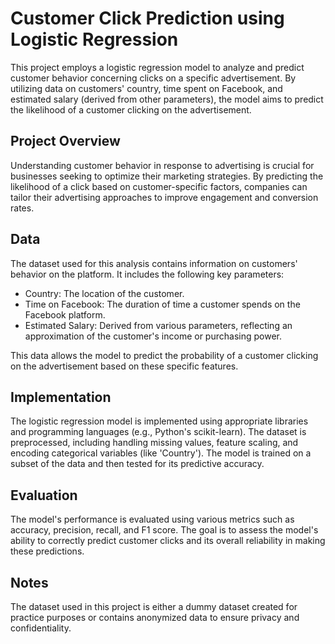 # Customer Click Prediction using Logistic Regression
This project employs a logistic regression model to analyze and predict customer behavior concerning clicks on a specific advertisement. By utilizing data on customers' country, time spent on Facebook, and estimated salary (derived from other parameters), the model aims to predict the likelihood of a customer clicking on the advertisement.

## Project Overview
Understanding customer behavior in response to advertising is crucial for businesses seeking to optimize their marketing strategies. By predicting the likelihood of a click based on customer-specific factors, companies can tailor their advertising approaches to improve engagement and conversion rates.

## Data
The dataset used for this analysis contains information on customers' behavior on the platform. It includes the following key parameters:

- Country: The location of the customer.
- Time on Facebook: The duration of time a customer spends on the Facebook platform.
- Estimated Salary: Derived from various parameters, reflecting an approximation of the customer's income or purchasing power.

This data allows the model to predict the probability of a customer clicking on the advertisement based on these specific features.

## Implementation
The logistic regression model is implemented using appropriate libraries and programming languages (e.g., Python's scikit-learn). The dataset is preprocessed, including handling missing values, feature scaling, and encoding categorical variables (like 'Country'). The model is trained on a subset of the data and then tested for its predictive accuracy.

## Evaluation
The model's performance is evaluated using various metrics such as accuracy, precision, recall, and F1 score. The goal is to assess the model's ability to correctly predict customer clicks and its overall reliability in making these predictions.

## Notes
The dataset used in this project is either a dummy dataset created for practice purposes or contains anonymized data to ensure privacy and confidentiality.



